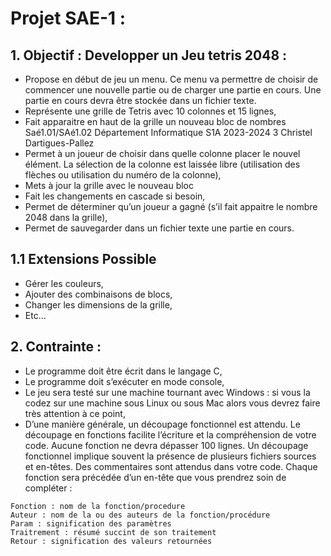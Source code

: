 # Projet SAE-1 :

## 1. Objectif : Developper un Jeu tetris 2048 :
- Propose en début de jeu un menu. Ce menu va permettre de choisir de commencer une
nouvelle partie ou de charger une partie en cours. Une partie en cours devra être
stockée dans un fichier texte.
- Représente une grille de Tetris avec 10 colonnes et 15 lignes,
- Fait apparaitre en haut de la grille un nouveau bloc de nombres
Saé1.01/SAé1.02 Département Informatique S1A 2023-2024
3
Christel Dartigues-Pallez
- Permet à un joueur de choisir dans quelle colonne placer le nouvel élément. La sélection
de la colonne est laissée libre (utilisation des flèches ou utilisation du numéro de la
colonne),
- Mets à jour la grille avec le nouveau bloc
- Fait les changements en cascade si besoin,
- Permet de déterminer qu’un joueur a gagné (s’il fait appaitre le nombre 2048 dans la
grille),
- Permet de sauvegarder dans un fichier texte une partie en cours.

## 1.1 Extensions Possible
- Gérer les couleurs,
- Ajouter des combinaisons de blocs,
- Changer les dimensions de la grille,
- Etc…

## 2. Contrainte : 
- Le programme doit être écrit dans le langage C,
- Le programme doit s’exécuter en mode console,
- Le jeu sera testé sur une machine tournant avec Windows : si vous la codez sur une
machine sous Linux ou sous Mac alors vous devrez faire très attention à ce point,
- D’une manière générale, un découpage fonctionnel est attendu. Le découpage en
fonctions facilite l’écriture et la compréhension de votre code. Aucune fonction ne devra
dépasser 100 lignes. Un découpage fonctionnel implique souvent la présence de
plusieurs fichiers sources et en-têtes. Des commentaires sont attendus dans votre code.
Chaque fonction sera précédée d’un en-tête que vous prendrez soin de compléter :
```
Fonction : nom de la fonction/procedure
Auteur : nom de la ou des auteurs de la fonction/procédure
Param : signification des paramètres
Traitrement : résumé succint de son traitement
Retour : signification des valeurs retournées
```
